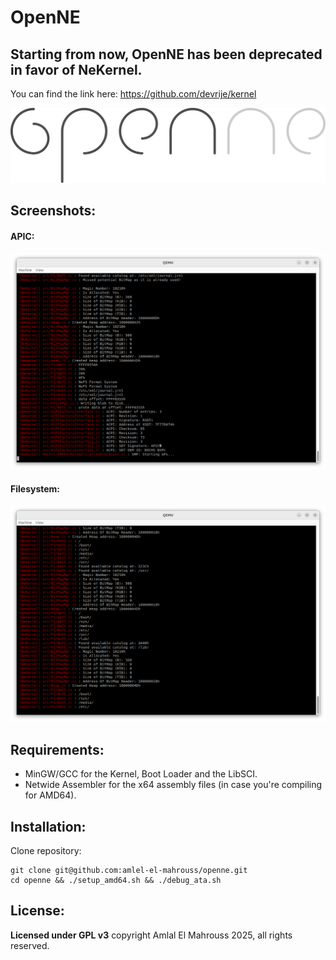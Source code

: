 <!-- Read Me of NeKernel -->

# OpenNE

## Starting from now, OpenNE has been deprecated in favor of NeKernel.

You can find the link here: https://github.com/devrije/kernel

![res/openne.png](res/openne.png)

## Screenshots:

#### APIC:

![doc/apic.png](doc/apic.png)

#### Filesystem:

![doc/filesystem.png](doc/filesystem.png)

## Requirements:

- MinGW/GCC for the Kernel, Boot Loader and the LibSCI.
- Netwide Assembler for the x64 assembly files (in case you're compiling for AMD64).

## Installation:

Clone repository:

```
git clone git@github.com:amlel-el-mahrouss/openne.git
cd openne && ./setup_amd64.sh && ./debug_ata.sh
```

## License:

**Licensed under GPL v3** copyright Amlal El Mahrouss 2025, all rights reserved.
